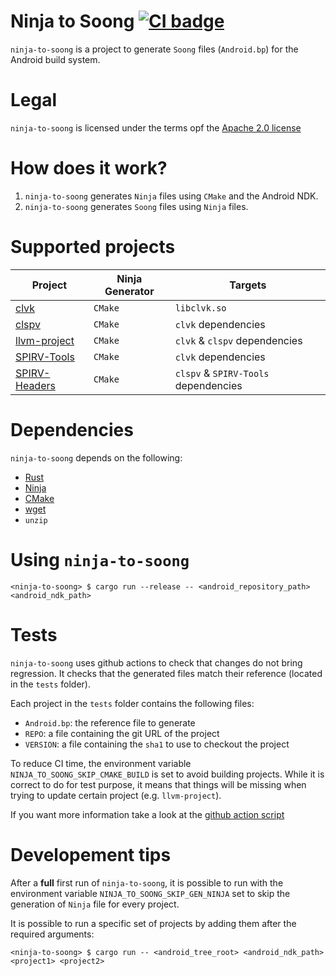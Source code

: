 # Ninja to Soong [![CI badge](https://github.com/rjodinchr/ninja-to-soong/actions/workflows/presubmit.yml/badge.svg?branch=main)](https://github.com/rjodinchr/ninja-to-soong/actions/workflows/presubmit.yml?query=branch%3Amain++)

`ninja-to-soong` is a project to generate `Soong` files (`Android.bp`) for the Android build system.

# Legal

`ninja-to-soong` is licensed under the terms opf the [Apache 2.0 license](LICENSE)

# How does it work?

1. `ninja-to-soong` generates `Ninja` files using `CMake` and the Android NDK.
2. `ninja-to-soong` generates `Soong` files using `Ninja` files.

# Supported projects

| Project | Ninja Generator | Targets |
|-|-|-|
| [clvk](https://github.com/kpet/clvk) | `CMake` | `libclvk.so` |
| [clspv](https://github.com/google/clspv) | `CMake` | `clvk` dependencies |
| [llvm-project](https://github.com/llvm/llvm-project) | `CMake` | `clvk` & `clspv` dependencies |
| [SPIRV-Tools](https://github.com/KhronosGroup/SPIRV-Tools) | `CMake` | `clvk` dependencies |
| [SPIRV-Headers](https://github.com/KhronosGroup/SPIRV-Headers) | `CMake` | `clspv` & `SPIRV-Tools` dependencies |

# Dependencies

`ninja-to-soong` depends on the following:

* [Rust](https://www.rust-lang.org/)
* [Ninja](https://ninja-build.org/)
* [CMake](https://cmake.org/)
* [wget](https://www.gnu.org/software/wget/)
* `unzip`

# Using `ninja-to-soong`

```
<ninja-to-soong> $ cargo run --release -- <android_repository_path> <android_ndk_path>
```

# Tests

`ninja-to-soong` uses github actions to check that changes do not bring regression. It checks that the generated files match their reference (located in the `tests` folder).

Each project in the `tests` folder contains the following files:
 * `Android.bp`: the reference file to generate
 * `REPO`: a file containing the git URL of the project
 * `VERSION`: a file containing the `sha1` to use to checkout the project

 To reduce CI time, the environment variable `NINJA_TO_SOONG_SKIP_CMAKE_BUILD` is set to avoid building projects. While it is correct to do for test purpose, it means that things will be missing when trying to update certain project (e.g. `llvm-project`).

If you want more information take a look at the [github action script](.github/workflows/presubmit.yml)

# Developement tips

After a **full** first run of `ninja-to-soong`, it is possible to run with the environment variable `NINJA_TO_SOONG_SKIP_GEN_NINJA` set to skip the generation of `Ninja` file for every project.

It is possible to run a specific set of projects by adding them after the required arguments:
```
<ninja-to-soong> $ cargo run -- <android_tree_root> <android_ndk_path> <project1> <project2>
```
